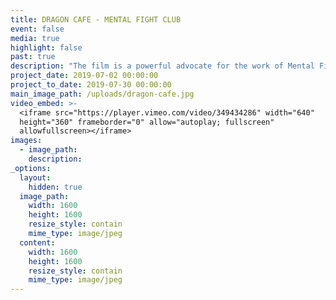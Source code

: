 ```yaml
---
title: DRAGON CAFE - MENTAL FIGHT CLUB
event: false
media: true
highlight: false
past: true
description: "The film is a powerful advocate for the work of Mental Fight Club and its SE London and City of London based project The Dragon Café. It shows the arts activities of the Café, particularly the choir and the singing project and hears from interviews patrons who rely on the activities for their wellbeing.\_\n\nThe video shows how wellbeing and creative projects can have a major impact on our lives and health – particularly through offering creative outlets.\n\nThe film takes inspiration from words of Ben Okri the Patron of the Dragon Cafe and the Mental Fight Club\n\n“You can’t remake the world without remaking yourself.\_Each new era begins within. It is an inward event, With unsuspected possibilities For inner liberation. We\_could\_use it to turn on Our inward lights. We\_could\_use it to use even the dark And negative things positively. We\_could\_use the new era To clean our eyes, To see the\_world\_differently, To see ourselves more clearly.”"
project_date: 2019-07-02 00:00:00
project_to_date: 2019-07-30 00:00:00
main_image_path: /uploads/dragon-cafe.jpg
video_embed: >-
  <iframe src="https://player.vimeo.com/video/349434286" width="640"
  height="360" frameborder="0" allow="autoplay; fullscreen"
  allowfullscreen></iframe>
images:
  - image_path:
    description:
_options:
  layout:
    hidden: true
  image_path:
    width: 1600
    height: 1600
    resize_style: contain
    mime_type: image/jpeg
  content:
    width: 1600
    height: 1600
    resize_style: contain
    mime_type: image/jpeg
---
```


